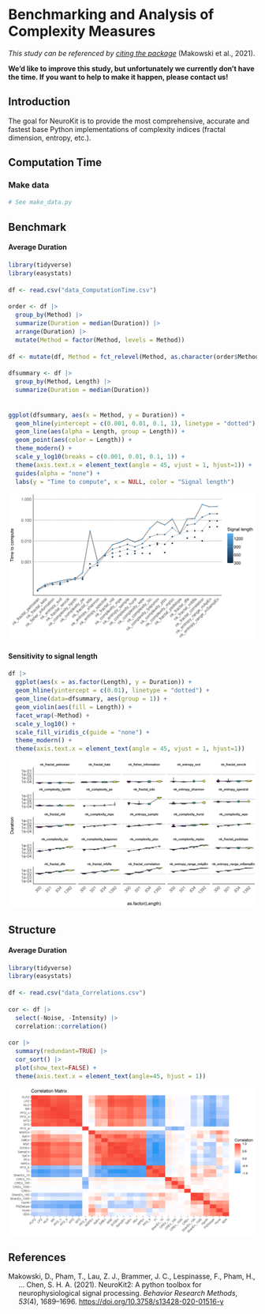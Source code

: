 
# Benchmarking and Analysis of Complexity Measures

*This study can be referenced by* [*citing the
package*](https://github.com/neuropsychology/NeuroKit#citation)
(Makowski et al., 2021).

**We’d like to improve this study, but unfortunately we currently don’t
have the time. If you want to help to make it happen, please contact
us!**

## Introduction

The goal for NeuroKit is to provide the most comprehensive, accurate and
fastest base Python implementations of complexity indices (fractal
dimension, entropy, etc.).

## Computation Time

### Make data

``` python
# See make_data.py
```

## Benchmark

#### Average Duration

``` r
library(tidyverse)
library(easystats)

df <- read.csv("data_ComputationTime.csv") 

order <- df |> 
  group_by(Method) |> 
  summarize(Duration = median(Duration)) |> 
  arrange(Duration) |> 
  mutate(Method = factor(Method, levels = Method))

df <- mutate(df, Method = fct_relevel(Method, as.character(order$Method)))

dfsummary <- df |>
  group_by(Method, Length) |>
  summarize(Duration = median(Duration))


ggplot(dfsummary, aes(x = Method, y = Duration)) + 
  geom_hline(yintercept = c(0.001, 0.01, 0.1, 1), linetype = "dotted") +
  geom_line(aes(alpha = Length, group = Length)) +
  geom_point(aes(color = Length)) + 
  theme_modern() +
  scale_y_log10(breaks = c(0.001, 0.01, 0.1, 1)) +
  theme(axis.text.x = element_text(angle = 45, vjust = 1, hjust=1)) +
  guides(alpha = "none") +
  labs(y = "Time to compute", x = NULL, color = "Signal length")
```

![](../../studies/complexity_benchmark/figures/unnamed-chunk-3-1.png)<!-- -->

#### Sensitivity to signal length

``` r
df |> 
  ggplot(aes(x = as.factor(Length), y = Duration)) +
  geom_hline(yintercept = c(0.01), linetype = "dotted") +
  geom_line(data=dfsummary, aes(group = 1)) +
  geom_violin(aes(fill = Length)) +
  facet_wrap(~Method) +
  scale_y_log10() +
  scale_fill_viridis_c(guide = "none") +
  theme_modern() +
  theme(axis.text.x = element_text(angle = 45, vjust = 1, hjust=1))
```

![](../../studies/complexity_benchmark/figures/unnamed-chunk-4-1.png)<!-- -->

## Structure

#### Average Duration

``` r
library(tidyverse)
library(easystats)

df <- read.csv("data_Correlations.csv") 

cor <- df |> 
  select(-Noise, -Intensity) |> 
  correlation::correlation()

cor |> 
  summary(redundant=TRUE) |> 
  cor_sort() |> 
  plot(show_text=FALSE) +
  theme(axis.text.x = element_text(angle=45, hjust = 1))
```

![](../../studies/complexity_benchmark/figures/unnamed-chunk-5-1.png)<!-- -->

## References

<div id="refs" class="references csl-bib-body hanging-indent"
line-spacing="2">

<div id="ref-Makowski2021neurokit" class="csl-entry">

Makowski, D., Pham, T., Lau, Z. J., Brammer, J. C., Lespinasse, F.,
Pham, H., … Chen, S. H. A. (2021). NeuroKit2: A python toolbox for
neurophysiological signal processing. *Behavior Research Methods*,
*53*(4), 1689–1696. <https://doi.org/10.3758/s13428-020-01516-y>

</div>

</div>
